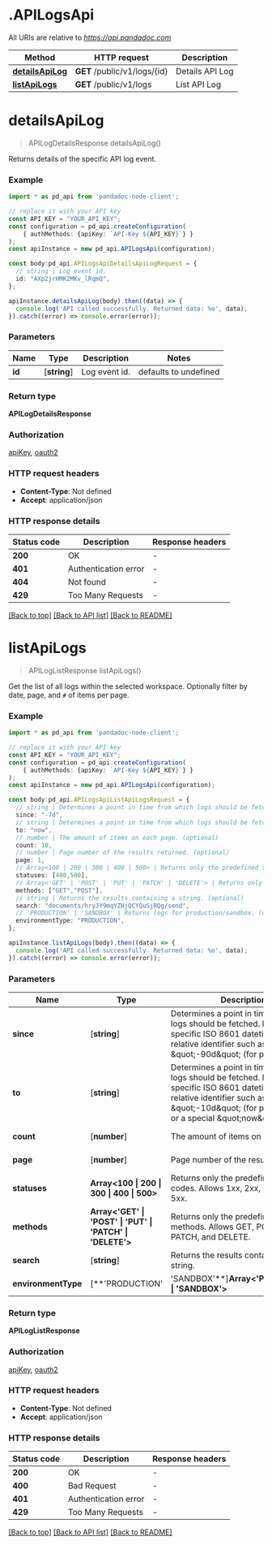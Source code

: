 # .APILogsApi

All URIs are relative to *https://api.pandadoc.com*

Method | HTTP request | Description
------------- | ------------- | -------------
[**detailsApiLog**](APILogsApi.md#detailsApiLog) | **GET** /public/v1/logs/{id} | Details API Log
[**listApiLogs**](APILogsApi.md#listApiLogs) | **GET** /public/v1/logs | List API Log


# **detailsApiLog**
> APILogDetailsResponse detailsApiLog()

Returns details of the specific API log event.

### Example


```typescript
import * as pd_api from 'pandadoc-node-client';

// replace it with your API key
const API_KEY = "YOUR_API_KEY";
const configuration = pd_api.createConfiguration(
    { authMethods: {apiKey: `API-Key ${API_KEY}`} }
);
const apiInstance = new pd_api.APILogsApi(configuration);

const body:pd_api.APILogsApiDetailsApiLogRequest = {
  // string | Log event id.
  id: "AXp2jrHMK2MKv_lRqmQ",
};

apiInstance.detailsApiLog(body).then((data) => {
  console.log('API called successfully. Returned data: %o', data);
}).catch((error) => console.error(error));
```


### Parameters

Name | Type | Description  | Notes
------------- | ------------- | ------------- | -------------
 **id** | [**string**] | Log event id. | defaults to undefined


### Return type

**APILogDetailsResponse**

### Authorization

[apiKey](../README.md#apiKey), [oauth2](../README.md#oauth2)

### HTTP request headers

 - **Content-Type**: Not defined
 - **Accept**: application/json


### HTTP response details
| Status code | Description | Response headers |
|-------------|-------------|------------------|
**200** | OK |  -  |
**401** | Authentication error |  -  |
**404** | Not found |  -  |
**429** | Too Many Requests |  -  |

[[Back to top]](#) [[Back to API list]](../README.md#documentation-for-api-endpoints) [[Back to README]](../README.md)

# **listApiLogs**
> APILogListResponse listApiLogs()

Get the list of all logs within the selected workspace. Optionally filter by date, page, and `#` of items per page.

### Example


```typescript
import * as pd_api from 'pandadoc-node-client';

// replace it with your API key
const API_KEY = "YOUR_API_KEY";
const configuration = pd_api.createConfiguration(
    { authMethods: {apiKey: `API-Key ${API_KEY}`} }
);
const apiInstance = new pd_api.APILogsApi(configuration);

const body:pd_api.APILogsApiListApiLogsRequest = {
  // string | Determines a point in time from which logs should be fetched. Either a specific ISO 8601 datetime or a relative identifier such as \"-90d\" (for past 90 days). (optional)
  since: "-7d",
  // string | Determines a point in time from which logs should be fetched. Either a specific ISO 8601 datetime or a relative identifier such as \"-10d\" (for past 10 days) or a special \"now\" value. (optional)
  to: "now",
  // number | The amount of items on each page. (optional)
  count: 10,
  // number | Page number of the results returned. (optional)
  page: 1,
  // Array<100 | 200 | 300 | 400 | 500> | Returns only the predefined status codes. Allows 1xx, 2xx, 3xx, 4xx, and 5xx. (optional)
  statuses: [400,500],
  // Array<'GET' | 'POST' | 'PUT' | 'PATCH' | 'DELETE'> | Returns only the predefined HTTP methods. Allows GET, POST, PUT, PATCH, and DELETE. (optional)
  methods: ["GET","POST"],
  // string | Returns the results containing a string. (optional)
  search: "documents/hryJY9mqYZHjQCYQuSjRQg/send",
  // 'PRODUCTION' | 'SANDBOX' | Returns logs for production/sandbox. (optional)
  environmentType: "PRODUCTION",
};

apiInstance.listApiLogs(body).then((data) => {
  console.log('API called successfully. Returned data: %o', data);
}).catch((error) => console.error(error));
```


### Parameters

Name | Type | Description  | Notes
------------- | ------------- | ------------- | -------------
 **since** | [**string**] | Determines a point in time from which logs should be fetched. Either a specific ISO 8601 datetime or a relative identifier such as \&quot;-90d\&quot; (for past 90 days). | (optional) defaults to undefined
 **to** | [**string**] | Determines a point in time from which logs should be fetched. Either a specific ISO 8601 datetime or a relative identifier such as \&quot;-10d\&quot; (for past 10 days) or a special \&quot;now\&quot; value. | (optional) defaults to undefined
 **count** | [**number**] | The amount of items on each page. | (optional) defaults to undefined
 **page** | [**number**] | Page number of the results returned. | (optional) defaults to undefined
 **statuses** | **Array<100 &#124; 200 &#124; 300 &#124; 400 &#124; 500>** | Returns only the predefined status codes. Allows 1xx, 2xx, 3xx, 4xx, and 5xx. | (optional) defaults to undefined
 **methods** | **Array<&#39;GET&#39; &#124; &#39;POST&#39; &#124; &#39;PUT&#39; &#124; &#39;PATCH&#39; &#124; &#39;DELETE&#39;>** | Returns only the predefined HTTP methods. Allows GET, POST, PUT, PATCH, and DELETE. | (optional) defaults to undefined
 **search** | [**string**] | Returns the results containing a string. | (optional) defaults to undefined
 **environmentType** | [**&#39;PRODUCTION&#39; | &#39;SANDBOX&#39;**]**Array<&#39;PRODUCTION&#39; &#124; &#39;SANDBOX&#39;>** | Returns logs for production/sandbox. | (optional) defaults to undefined


### Return type

**APILogListResponse**

### Authorization

[apiKey](../README.md#apiKey), [oauth2](../README.md#oauth2)

### HTTP request headers

 - **Content-Type**: Not defined
 - **Accept**: application/json


### HTTP response details
| Status code | Description | Response headers |
|-------------|-------------|------------------|
**200** | OK |  -  |
**400** | Bad Request |  -  |
**401** | Authentication error |  -  |
**429** | Too Many Requests |  -  |

[[Back to top]](#) [[Back to API list]](../README.md#documentation-for-api-endpoints) [[Back to README]](../README.md)

